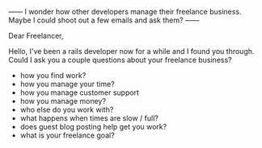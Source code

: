——
I wonder how other developers manage their freelance business. Maybe I could shoot out a few emails and ask them?
—— 

Dear Freelancer,

Hello, I've been a rails developer now for a while and I found you through. Could I ask you a couple questions about your freelance business?

- how you find work?
- how you manage your time?
- how you manage customer support
- how you manage money?
- who else do you work with?
- what happens when times are slow / full?
- does guest blog posting help get you work?
- what is your freelance goal?

